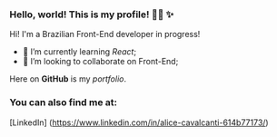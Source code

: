 ### Hello, world! This is my profile!  👩‍💻 ✨

<!--
**aliccanti/aliccanti** is a ✨ _special_ ✨ repository because its `README.md` (this file) appears on your GitHub profile.

Here are some ideas to get you started:

- 🔭 I’m currently working on ...

- 🤔 I’m looking for help with ...
- 💬 Ask me about ...
- 📫 How to reach me: ...
- 😄 Pronouns: ...
- ⚡ Fun fact: ...
-->

Hi! I'm a Brazilian Front-End developer in progress! 



-  📍 I’m currently learning *React*;
-  🔭 I’m looking to collaborate on Front-End;

Here on **GitHub** is my *portfolio*.


### You can also find me at:

[LinkedIn] (https://www.linkedin.com/in/alice-cavalcanti-614b77173/)
